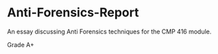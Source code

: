 # Anti-Forensics-Report
An essay discussing Anti Forensics techniques for the CMP 416 module.

Grade A+
